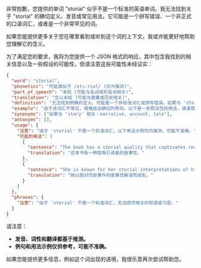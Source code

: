 非常抱歉，您提供的单词 "storial" 似乎不是一个标准的英语单词。我无法找到关于 "storial" 的确切定义、发音或常见用法。它可能是一个拼写错误、一个非正式的口语词汇，或者是一个非常罕见的词。

如果您能提供更多关于您在哪里看到或听到这个词的上下文，我或许能更好地帮助您理解它的含义。

为了满足您的要求，我将为您提供一个 JSON 格式的响应，其中包含我找到的相关信息以及一些假设的可能性，但请注意这些可能性未经证实：

```json
{
  "word": "storial",
  "phonetics": "可能类似于 /stɔːriəl/ (仅为推测)",
  "part_of_speech": "未知 (可能与名词或形容词相关)",
  "translation": "含义未知 (可能与故事或历史相关)",
  "definition": "无法找到明确的定义。可能是一个非标准词汇或拼写错误。如果与 'story' 相关，可能指 '与故事有关的' 或 '包含故事的'。",
  "example": "由于该词汇不常见，很难给出确切的例句。以下是一些假设性的用法，请谨慎参考：\n- 'The storial context of the painting is fascinating.' (这幅画的故事背景非常吸引人。)\n- 'He has a storial approach to teaching history.' (他用讲故事的方式来教授历史。)",
  "synonyms": ["如果与 'story' 相关：narrative, account, tale"],
  "antonyms": [],
  "usage": {
    "注意": "由于 'storial' 不是一个标准词汇，以下用法示例均为推测，可能不准确。",
    "可能的用法": [
      {
        "sentence": "The book has a storial quality that captivates readers.",
        "translation": "这本书有一种能吸引读者的故事性。"
      },
      {
        "sentence": "She is known for her storial interpretations of historical events.",
        "translation": "她以她对历史事件的故事性解读而闻名。"
      }
    ]
  },
  "phrases": {
    "注意": "由于 'storial' 不是一个标准词汇，无法提供相关的短语或习语。"
  }
}
```

请注意：

*   **发音、词性和翻译都基于推测。**
*   **例句和用法示例仅供参考，可能不准确。**

如果您能提供更多信息，例如这个词出现的语境，我很乐意再次尝试帮助您。 